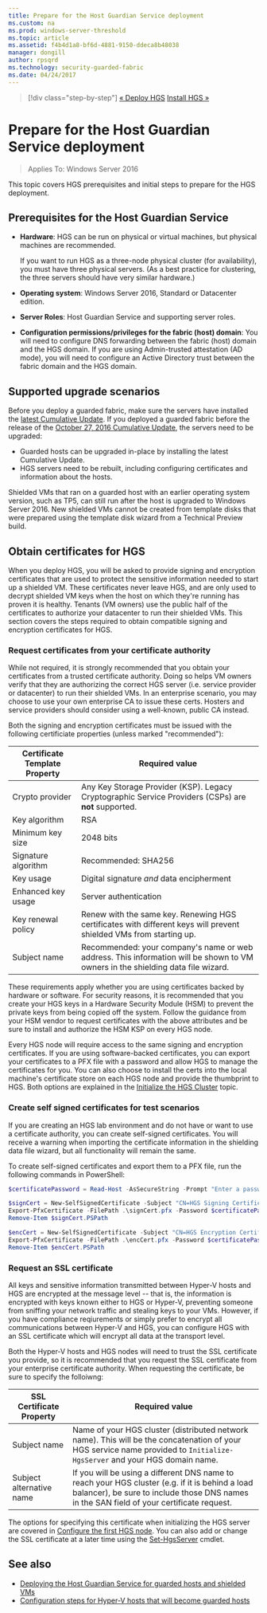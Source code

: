 ```yaml
---
title: Prepare for the Host Guardian Service deployment
ms.custom: na
ms.prod: windows-server-threshold
ms.topic: article
ms.assetid: f4b4d1a8-bf6d-4881-9150-ddeca8b48038
manager: dongill
author: rpsqrd
ms.technology: security-guarded-fabric
ms.date: 04/24/2017
---
```


>[!div class="step-by-step"]
[« Deploy HGS](guarded-fabric-setting-up-the-host-guardian-service-hgs.md)
[Install HGS »](guarded-fabric-choose-where-to-install-hgs.md)

# Prepare for the Host Guardian Service deployment

>Applies To: Windows Server 2016

This topic covers HGS prerequisites and initial steps to prepare for the HGS deployment.

## Prerequisites for the Host Guardian Service

-   **Hardware**: HGS can be run on physical or virtual machines, but physical machines are recommended.

    If you want to run HGS as a three-node physical cluster (for availability), you must have three physical servers. (As a best practice for clustering, the three servers should have very similar hardware.)
  
-   **Operating system**: Windows Server 2016, Standard or Datacenter edition.

-   **Server Roles**: Host Guardian Service and supporting server roles.

-   **Configuration permissions/privileges for the fabric (host) domain**: You will need to configure DNS forwarding between the fabric (host) domain and the HGS domain. If you are using Admin-trusted attestation (AD mode), you will need to configure an Active Directory trust between the fabric domain and the HGS domain. 
    
## Supported upgrade scenarios

Before you deploy a guarded fabric, make sure the servers have installed the [latest Cumulative Update](https://support.microsoft.com/help/4000825/windows-10-and-windows-server-2016-update-history). 
If you deployed a guarded fabric before the release of the [October 27, 2016 Cumulative Update](http://support.microsoft.com/kb/3197954), the servers need to be upgraded:
- Guarded hosts can be upgraded in-place by installing the latest Cumulative Update.
- HGS servers need to be rebuilt, including configuring certificates and information about the hosts. 

Shielded VMs that ran on a guarded host with an earlier operating system version, such as TP5, can still run after the host is upgraded to Windows Server 2016. New shielded VMs cannot be created from template disks that were prepared using the template disk wizard from a Technical Preview build.

## Obtain certificates for HGS

When you deploy HGS, you will be asked to provide signing and encryption certificates that are used to protect the sensitive information needed to start up a shielded VM.
These certificates never leave HGS, and are only used to decrypt shielded VM keys when the host on which they're running has proven it is healthy.
Tenants (VM owners) use the public half of the certificates to authorize your datacenter to run their shielded VMs.
This section covers the steps required to obtain compatible signing and encryption certificates for HGS.

### Request certificates from your certificate authority

While not required, it is strongly recommended that you obtain your certificates from a trusted certificate authority.
Doing so helps VM owners verify that they are authorizing the correct HGS server (i.e. service provider or datacenter) to run their shielded VMs.
In an enterprise scenario, you may choose to use your own enterprise CA to issue these certs.
Hosters and service providers should consider using a well-known, public CA instead.

Both the signing and encryption certificates must be issued with the following certificiate properties (unless marked "recommended"):

Certificate Template Property | Required value 
------------------------------|----------------
Crypto provider               | Any Key Storage Provider (KSP). Legacy Cryptographic Service Providers (CSPs) are **not** supported.
Key algorithm                 | RSA
Minimum key size              | 2048 bits
Signature algorithm           | Recommended: SHA256
Key usage                     | Digital signature *and* data encipherment
Enhanced key usage            | Server authentication
Key renewal policy            | Renew with the same key. Renewing HGS certificates with different keys will prevent shielded VMs from starting up.
Subject name                  | Recommended: your company's name or web address. This information will be shown to VM owners in the shielding data file wizard.

These requirements apply whether you are using certificates backed by hardware or software.
For security reasons, it is recommended that you create your HGS keys in a Hardware Security Module (HSM) to prevent the private keys from being copied off the system.
Follow the guidance from your HSM vendor to request certificates with the above attributes and be sure to install and authorize the HSM KSP on every HGS node.

Every HGS node will require access to the same signing and encryption certificates.
If you are using software-backed certificates, you can export your certificates to a PFX file with a password and allow HGS to manage the certificates for you.
You can also choose to install the certs into the local machine's certificate store on each HGS node and provide the thumbprint to HGS.
Both options are explained in the [Initialize the HGS Cluster](guarded-fabric-initialize-hgs.md) topic.

### Create self signed certificates for test scenarios

If you are creating an HGS lab environment and do not have or want to use a certificate authority, you can create self-signed certificates.
You will receive a warning when importing the certificate information in the shielding data file wizard, but all functionality will remain the same.

To create self-signed certificates and export them to a PFX file, run the following commands in PowerShell:

```powershell
$certificatePassword = Read-Host -AsSecureString -Prompt "Enter a password for the PFX file"

$signCert = New-SelfSignedCertificate -Subject "CN=HGS Signing Certificate"
Export-PfxCertificate -FilePath .\signCert.pfx -Password $certificatePassword -Cert $signCert
Remove-Item $signCert.PSPath

$encCert = New-SelfSignedCertificate -Subject "CN=HGS Encryption Certificate"
Export-PfxCertificate -FilePath .\encCert.pfx -Password $certificatePassword -Cert $encCert
Remove-Item $encCert.PSPath
```

### Request an SSL certificate

All keys and sensitive information transmitted between Hyper-V hosts and HGS are encrypted at the message level -- that is, the information is encrypted with keys known either to HGS or Hyper-V, preventing someone from sniffing your network traffic and stealing keys to your VMs.
However, if you have compliance reqiurements or simply prefer to encrypt all communications between Hyper-V and HGS, you can configure HGS with an SSL certificate which will encrypt all data at the transport level.

Both the Hyper-V hosts and HGS nodes will need to trust the SSL certificate you provide, so it is recommended that you request the SSL certificate from your enterprise certificate authority. When requesting the certificate, be sure to specify the folloiwng:

SSL Certificate Property | Required value
-------------------------|---------------
Subject name             | Name of your HGS cluster (distributed network name). This will be the concatenation of your HGS service name provided to `Initialize-HgsServer` and your HGS domain name.
Subject alternative name | If you will be using a different DNS name to reach your HGS cluster (e.g. if it is behind a load balancer), be sure to include those DNS names in the SAN field of your certificate request.

The options for specifying this certificate when initializing the HGS server are covered in [Configure the first HGS node](guarded-fabric-initialize-hgs.md).
You can also add or change the SSL certificate at a later time using the [Set-HgsServer](https://technet.microsoft.com/itpro/powershell/windows/hgsserver/set-hgsserver) cmdlet.

## See also

- [Deploying the Host Guardian Service for guarded hosts and shielded VMs](guarded-fabric-deploying-hgs-overview.md)
- [Configuration steps for Hyper-V hosts that will become guarded hosts](guarded-fabric-configure-hgs-with-authorized-hyper-v-hosts.md)
